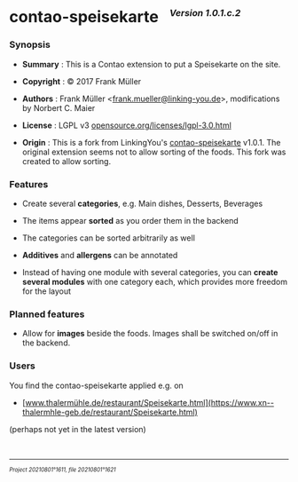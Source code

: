 ﻿# contao-speisekarte &nbsp; <sup><sub><sup>*Version 1.0.1.c.2*</sup></sub></sup>

### Synopsis

- **Summary** :
 This is a Contao extension to put a Speisekarte on the site.

- **Copyright** : © 2017 Frank Müller

- **Authors** : Frank Müller &lt;frank.mueller@linking-you.de&gt;,
 modifications by Norbert C. Maier

- **License** : LGPL v3 [opensource.org/licenses/lgpl-3.0.html](http://opensource.org/licenses/lgpl-3.0.html)

- **Origin** :
 This is a fork from LinkingYou's [contao-speisekarte](https://github.com/LinkingYou/contao-speisekarte) v1.0.1.
 The original extension seems not to allow sorting of the foods.
 This fork was created to allow sorting.

### Features

- Create several **categories**, e.g. Main dishes, Desserts, Beverages

- The items appear **sorted** as you order them in the backend

- The categories can be sorted arbitrarily as well

- **Additives** and **allergens** can be annotated

- Instead of having one module with several categories, you can
 **create several modules** with one category each, which provides more
 freedom for the layout

### Planned features

- Allow for **images** beside the foods. Images shall be switched on/off in the backend.

### Users

You find the contao-speisekarte applied e.g. on

- [www.thalermühle.de/restaurant/Speisekarte.html](https://www.xn--thalermhle-geb.de/restaurant/Speisekarte.html)

(perhaps not yet in the latest version)

&nbsp;

---

<sup><sub>*Project 20210801°1611, file 20210801°1621*</sub></sup>
